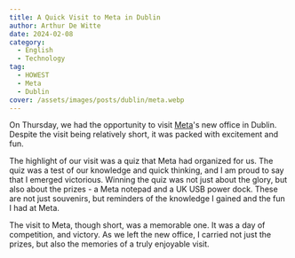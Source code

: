 ```yaml
---
title: A Quick Visit to Meta in Dublin
author: Arthur De Witte
date: 2024-02-08
category:
  - English
  - Technology
tag:
  - HOWEST
  - Meta
  - Dublin
cover: /assets/images/posts/dublin/meta.webp
---
```


On Thursday, we had the opportunity to visit [Meta](https://www.meta.com)'s new office in Dublin. Despite the visit being relatively short, it was packed with excitement and fun.

The highlight of our visit was a quiz that Meta had organized for us. The quiz was a test of our knowledge and quick thinking, and I am proud to say that I emerged victorious. Winning the quiz was not just about the glory, but also about the prizes - a Meta notepad and a UK USB power dock. These are not just souvenirs, but reminders of the knowledge I gained and the fun I had at Meta.

The visit to Meta, though short, was a memorable one. It was a day of competition, and victory. As we left the new office, I carried not just the prizes, but also the memories of a truly enjoyable visit.

